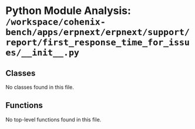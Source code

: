 # Python Module Analysis: `/workspace/cohenix-bench/apps/erpnext/erpnext/support/report/first_response_time_for_issues/__init__.py`

## Classes

No classes found in this file.


## Functions

No top-level functions found in this file.
